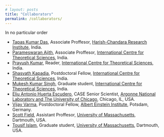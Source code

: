 ```yaml
---
# layout: posts
title: "Collaborators"
permalink: /collaborators/
---
```

In no particular order
- [Tapas Kumar Das](http://www.hri.res.in/~tapas/), Associate Proffesor, [Harish-Chandara Research Institute](http://www.hri.res.in/), India.
- [Parameswaran Ajith](https://home.icts.res.in/~ajith/Home.html), Associate Proffesor, [International Centre for Theoretical Sciences](https://www.icts.res.in/), India.
- [Prayush Kumar](https://www.icts.res.in/people/prayush-kumar-0), Reader, [International Centre for Theoretical Sciences](https://www.icts.res.in/), India.
- [Shasvath Kapadia](https://www.icts.res.in/people/Shasvath-Kapadia), Postdoctoral Fellow, [International Centre for Theoretical Sciences](https://www.icts.res.in/), India.
- [Mukesh Kumar Singh](https://www.icts.res.in/people/mukesh-kumar-singh), Graduate student, [International Centre for Theoretical Sciences](https://www.icts.res.in/), India.
- [Eliu Antonio Huerta Escudero](https://eliuhe.wixsite.com/eliu), CASE Senior Scientist, [Argonne National Laboratory and The University of Chicago](https://www.anl.gov/profile/eliu-a-huerta), Chicago, IL, USA.
- [Vijay Varma](https://vijayvarma.com/), Postdoctoral Fellow, [Albert Einstein Institute](https://www.aei.mpg.de/), Potsdam, Germany.
- [Scott Field](http://www.math.umassd.edu/~sfield/), Assistant Proffesor, [University of Massachusetts](https://www.umassd.edu/), Dartmouth, USA.
- [Tousif Islam](https://tousifislam.com/), Graduate student, [University of Massachusetts](https://www.umassd.edu/), Dartmouth, USA.
